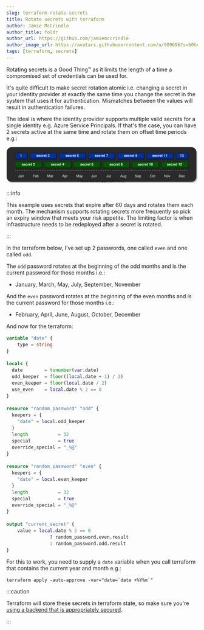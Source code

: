 ```yaml
---
slug: terraform-rotate-secrets
title: Rotate secrets with terraform
author: Jamie McCrindle
author_title: foldr
author_url: https://github.com/jamiemccrindle
author_image_url: https://avatars.githubusercontent.com/u/909696?s=60&v=4
tags: [terraform, secrets]
---
```


Rotating secrets is a Good Thing&trade; as it limits the length of a time a compromised set of credentials can be used for.

It's quite difficult to make secret rotation atomic i.e. changing a secret in your identity provider at exactly the same
time you change the secret in the system that uses it for authentication. Mismatches between the values will result in 
authentication failures.

The ideal is where the identity provider supports multiple valid secrets for a single identity e.g. Azure Service Principals. If that's
the case, you can have 2 secrets active at the same time and rotate them on offset time periods e.g.:

![password rotation](/img/blog/2021-04-10-terraform-rotate-secrets/rotation.drawio.svg "Secret Rotation")

:::info

This example uses secrets that expire after 60 days and rotates them each month. The mechanism supports rotating secrets more frequently
so pick an expiry window that meets your risk appetite. The limiting factor is when infrastructure needs to be redeployed after 
a secret is rotated.

:::

In the terraform below, I've set up 2 passwords, one called `even` and one called `odd`.

The `odd` password rotates at the beginning of the odd months and is the current password for those months i.e.:

* January, March, May, July, September, November

And the `even` password rotates at the beginning of the even months and is the current password for those months i.e.:

* February, April, June, August, October, December

And now for the terraform:

```terraform
variable "date" {
    type = string
}

locals {
  date        = tonumber(var.date)
  odd_keeper  = floor((local.date + 1) / 2)
  even_keeper = floor(local.date / 2)
  use_even    = local.date % 2 == 0
}

resource "random_password" "odd" {
  keepers = {
    "date" = local.odd_keeper
  }
  length           = 32
  special          = true
  override_special = "_%@"
}

resource "random_password" "even" {
  keepers = {
    "date" = local.even_keeper
  }
  length           = 32
  special          = true
  override_special = "_%@" 
}

output "current_secret" {
    value = local.date % 2 == 0 
                ? random_password.even.result 
                : random_password.odd.result
}
```

For this to work, you need to supply a `date` variable when you call terraform that contains the current year and month e.g.:

```shell
terraform apply -auto-approve -var="date=`date +%Y%m`"
```

:::caution

Terraform will store these secrets in terraform state, so make sure you're [using a backend that is appropriately secured](https://www.terraform.io/docs/language/state/sensitive-data.html).

:::
